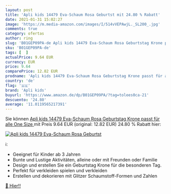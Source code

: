 ```yaml
---
layout: post
title: 'Apli kids 14479 Eva-Schaum Rosa Geburtst mit 24.80 % Rabatt'
date: 2021-01-31 15:02:27
image: 'https://m.media-amazon.com/images/I/514vVEPAwjL._SL200_.jpg'
comments: true
category: ofertas
author: ring
slug: 'B01GEP09PA-de Apli kids 14479 Eva-Schaum Rosa Geburtstag Krone passt für...'
sku: 'B01GEP09PA-de'
tags: [  ]
actualPrice: 9.64 EUR
currency: EUR
price: 9.64
comparePrice: 12.82 EUR
prodname: 'Apli kids 14479 Eva-Schaum Rosa Geburtstag Krone passt für alle  One Size '
country: 'de'
flag: '🇩🇪'
brand: 'Apli kids'
buyurl: 'https://www.amazon.de/dp/B01GEP09PA/?tag=tolees0ca-21'
descuento: '24.80'
average: '11.0119565217391'
---
```


Sie können [Apli kids 14479 Eva-Schaum Rosa Geburtstag Krone passt für alle  One Size ](https://www.amazon.de/dp/B01GEP09PA/?tag=tolees0ca-21) mit Preis 9.64 EUR (original: 12.82 EUR) 24.80 % Rabatt hier:

[![Apli kids 14479 Eva-Schaum Rosa Geburtst](https://m.media-amazon.com/images/I/514vVEPAwjL._SL200_.jpg)](https://www.amazon.de/dp/B01GEP09PA/?tag=tolees0ca-21)

ℹ️:

- Geeignet für Kinder ab 3 Jahren
- Bunte und Lustige Aktivitäten, alleine oder mit Freunden oder Familie
- Design und erstellen Sie ein Geburtstag Krone für die besonderen Tag.
- Perfekt für verkleiden spielen und verkleiden
- Erstellen und dekorieren mit Glitzer Schaumstoff-Formen und Zahlen

[🛒 Hier!!](https://www.amazon.de/dp/B01GEP09PA/?tag=tolees0ca-21)
